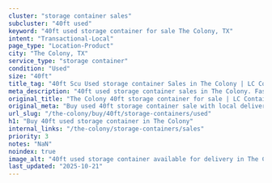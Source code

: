 ```yaml
---
cluster: "storage container sales"
subcluster: "40ft used"
keyword: "40ft used storage container for sale The Colony, TX"
intent: "Transactional-Local"
page_type: "Location-Product"
city: "The Colony, TX"
service_type: "storage container"
condition: "Used"
size: "40ft"
title_tag: "40ft Scu Used storage container Sales in The Colony | LC Container"
meta_description: "40ft used storage container sales in The Colony. Fast delivery, competitive pricing. Serving storage containers area. Quote ID: I04. Call (214) 524-4168 for your free quote today."
original_title: "The Colony 40ft storage container for sale | LC Container"
original_meta: "Buy used 40ft storage container sale with local delivery in The Colony, TX. LC Container — local Since 2003. Request a fast quote today."
url_slug: "/the-colony/buy/40ft/storage-containers/used"
h1: "Buy 40ft used storage container in The Colony"
internal_links: "/the-colony/storage-containers/sales"
priority: 3
notes: "NaN"
noindex: true
image_alt: "40ft used storage container available for delivery in The Colony"
last_updated: "2025-10-21"
---
```


<!-- TODO: Add unique city/inventory copy, images, and internal links here. -->
